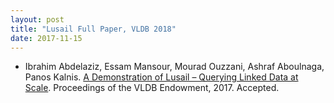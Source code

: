 ```yaml
---
layout: post
title: "Lusail Full Paper, VLDB 2018"
date: 2017-11-15
---
```


- Ibrahim Abdelaziz, Essam Mansour, Mourad Ouzzani, Ashraf Aboulnaga, Panos Kalnis. [A Demonstration of Lusail – Querying Linked Data at Scale](). Proceedings of the VLDB Endowment, 2017. Accepted.
